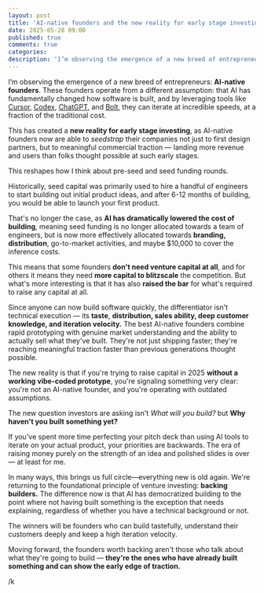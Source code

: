 ```yaml
---
layout: post
title: 'AI-native founders and the new reality for early stage investing'
date: 2025-05-28 09:00
published: true
comments: true
categories:
description: 'I’m observing the emergence of a new breed of entrepreneurs: AI-native founders'
---
```


I’m observing the emergence of a new breed of entrepreneurs: **AI-native founders**. These founders operate from a different assumption: that AI has fundamentally changed how software is built, and by leveraging tools like [Cursor](https://cursor.com/), [Codex](https://openai.com/codex/), [ChatGPT](http://chat.com), and [Bolt](http://bolt.new), they can iterate at incredible speeds, at a fraction of the traditional cost.

This has created a **new reality for early stage investing**, as AI-native founders now are able to _seedstrap_ their companies not just to first design partners, but to meaningful commercial traction — landing more revenue and users than folks thought possible at such early stages.

This reshapes how I think about pre-seed and seed funding rounds.

Historically, seed capital was primarily used to hire a handful of engineers to start building out initial product ideas, and after 6-12 months of building, you would be able to launch your first product.

That's no longer the case, as **AI has dramatically lowered the cost of building**, meaning seed funding is no longer allocated towards a team of engineers, but is now more effectively allocated towards **branding, distribution**, go-to-market activities, and maybe $10,000 to cover the inference costs.

This means that some founders **don't need venture capital at all**, and for others it means they need **more capital to blitzscale** the competition. But what's more interesting is that it has also **raised the bar** for what's required to raise any capital at all.

Since anyone can now build software quickly, the differentiator isn't technical execution — its **taste**, **distribution, sales ability, deep customer knowledge, and iteration velocity.** The best AI-native founders combine rapid prototyping with genuine market understanding and the ability to actually sell what they've built. They're not just shipping faster; they're reaching meaningful traction faster than previous generations thought possible.

The new reality is that if you're trying to raise capital in 2025 **without a working vibe-coded prototype**, you're signaling something very clear: you're not an AI-native founder, and you're operating with outdated assumptions.

The new question investors are asking isn't _What will you build?_ but **Why haven't you built something yet?**

If you've spent more time perfecting your pitch deck than using AI tools to iterate on your actual product, your priorities are backwards. The era of raising money purely on the strength of an idea and polished slides is over — at least for me.

In many ways, this brings us full circle—everything new is old again. We're returning to the foundational principle of venture investing: **backing builders.** The difference now is that AI has democratized building to the point where not having built something is the exception that needs explaining, regardless of whether you have a technical background or not.

The winners will be founders who can build tastefully, understand their customers deeply and keep a high iteration velocity.

Moving forward, the founders worth backing aren't those who talk about what they're going to build — **they're the ones who have already built something and can show the early edge of traction.**

/k
